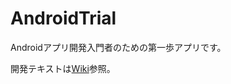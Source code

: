 AndroidTrial
============

Androidアプリ開発入門者のための第一歩アプリです。

開発テキストは[Wiki](https://github.com/jollyjoester/AndroidTrial/wiki)参照。
